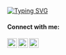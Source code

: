 [![Typing SVG](https://readme-typing-svg.demolab.com?font=Josefin+Sans&pause=1000&color=261BB9C1&center=true&vCenter=true&width=435&lines=Danila+Bykhovoy;IOS+Software+Engineer)](https://git.io/typing-svg)


#### Connect with me:

[<img align="left" alt="Danila Bykhovoy | LinkedIn" width="22px" src="https://cdn.simpleicons.org/linkedin/#0A66C2" />][linkedin]

[<img align="left" alt="Danila Bykhovoy | Telegram" width="22px" src="https://cdn.simpleicons.org/telegram/#26A5E4" />][telegram]

[<img align="left" alt="Danila Bykhovoy | Post" width="22px" src="https://cdn.simpleicons.org/gmail/#EA4335" />][post]

[linkedin]: https://www.linkedin.com/in/bykhovoy?originalSubdomain=kz
[telegram]: http://t.me/danilabykhovoy
[post]: mailto:bykhoda@outlook.com
